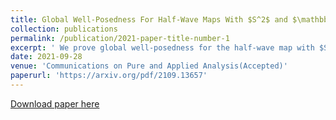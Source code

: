 ```yaml
---
title: Global Well-Posedness For Half-Wave Maps With $S^2$ and $\mathbb{H}^2$ Targets For Small Smooth Initial Data
collection: publications
permalink: /publication/2021-paper-title-number-1
excerpt: ' We prove global well-posedness for the half-wave map with $S^2$ target for small $\dot{H}^{\frac{n}{2}} \times \dot{H}^{\frac{n}{2}-1}$ initial data. We also prove the global well-posedness  for the equation with $\mathbb{H}^2$ target for small smooth $\dot{B}^{\frac{n}{2}}_{2,1} \times \dot{B}^{\frac{n}{2}-1}_{2,1}$ initial data.'
date: 2021-09-28
venue: 'Communications on Pure and Applied Analysis(Accepted)'
paperurl: 'https://arxiv.org/pdf/2109.13657'
---
```

[Download paper here](https://arxiv.org/pdf/2109.13657.pdf)